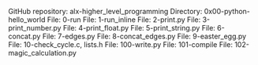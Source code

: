 GitHub repository: alx-higher_level_programming
Directory: 0x00-python-hello_world
File: 0-run
File: 1-run_inline
File: 2-print.py
File: 3-print_number.py
File: 4-print_float.py
File: 5-print_string.py
File: 6-concat.py
File: 7-edges.py
File: 8-concat_edges.py
File: 9-easter_egg.py
File: 10-check_cycle.c, lists.h
File: 100-write.py
File: 101-compile
File: 102-magic_calculation.py
